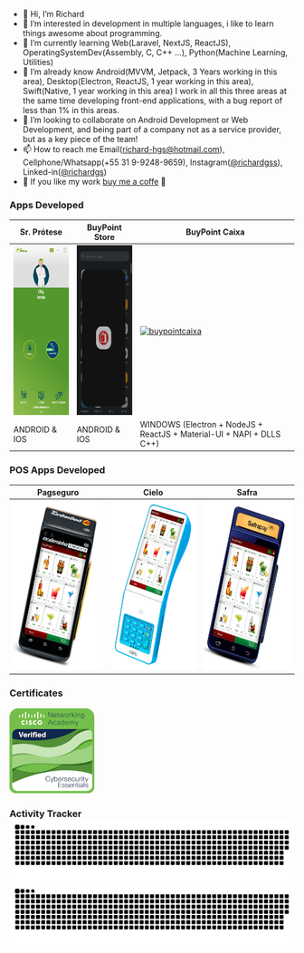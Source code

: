 - 👋 Hi, I’m Richard
- 👀 I’m interested in development in multiple languages, i like to learn things awesome about programming.
- 🌱 I’m currently learning Web(Laravel, NextJS, ReactJS), OperatingSystemDev(Assembly, C, C++ ...), Python(Machine Learning, Utilities)
- 📗 I’m already know Android(MVVM, Jetpack, 3 Years working in this area), Desktop(Electron, ReactJS, 1 year working in this area), Swift(Native, 1 year working in this area)
     I work in all this three areas at the same time developing front-end applications, with a bug report of less than 1% in this areas.
- 💞️ I’m looking to collaborate on Android Development or Web Development, and being part of a company not as a service provider, but as a key piece of the team!
- 📫 How to reach me Email(richard-hgs@hotmail.com), Cellphone/Whatsapp(+55 31 9-9248-9659), Instagram([@richardgss](https://www.instagram.com/richardgss/)), Linked-in([@richardgs](https://www.linkedin.com/in/richard-garcia-de-souza-0a0b72140))
- 🍵 If you like my work [buy me a coffe](https://www.buymeacoffee.com/richardgs) 🍵

### Apps Developed
| Sr. Prótese   | BuyPoint Store | BuyPoint Caixa |
| ------------- | -------------- | -------------- |
| [<img alt="srprotese" height="300px" src="/apps/srprotese.gif" />](https://github.com/richard-hgs) | [<img alt="buypointstore" height="300px" src="/apps/buypointstore.gif" />](https://github.com/richard-hgs) | [<img alt="buypointcaixa" height="300px" src="/apps/buypoint-caixa.gif" />](https://github.com/richard-hgs)
| ANDROID & IOS | ANDROID & IOS | WINDOWS (Electron + NodeJS + ReactJS + Material-UI + NAPI + DLLS C++)|

### POS Apps Developed
| Pagseguro | Cielo | Safra |
| --- | --- | --- |
| [<img alt="pagseguro" height="300px" src="/apps/pos_pagseg.png" />](https://github.com/richard-hgs) | [<img alt="cielo" height="300px" src="/apps/pos_cielo.png" />](https://github.com/richard-hgs) | [<img alt="cielo" height="300px" src="/apps/pos_safra.png" />](https://github.com/richard-hgs) |

### Certificates
[<img alt="badge_cybersecurity" width="150px" src="badge-cybersecurity-essentials-210.png" />](https://www.credly.com/badges/825a533c-ec24-4701-874d-b82a83568e6e/public_url)

### Activity Tracker ![grid snake animation](https://raw.githubusercontent.com/richard-hgs/richard-hgs/output/github-contribution-grid-snake-dark.svg#gh-dark-mode-only)![grid snake animation](https://raw.githubusercontent.com/richard-hgs/richard-hgs/output/github-contribution-grid-snake.svg#gh-light-mode-only)


<!---
richard-hgs/richard-hgs is a ✨ special ✨ repository because its `README.md` (this file) appears on your GitHub profile.
You can click the Preview link to take a look at your changes.
--->
